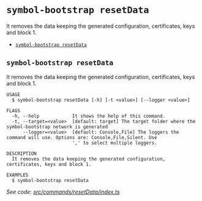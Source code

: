 `symbol-bootstrap resetData`
============================

It removes the data keeping the generated configuration, certificates, keys and block 1.

* [`symbol-bootstrap resetData`](#symbol-bootstrap-resetdata)

## `symbol-bootstrap resetData`

It removes the data keeping the generated configuration, certificates, keys and block 1.

```
USAGE
  $ symbol-bootstrap resetData [-h] [-t <value>] [--logger <value>]

FLAGS
  -h, --help            It shows the help of this command.
  -t, --target=<value>  [default: target] The target folder where the symbol-bootstrap network is generated
      --logger=<value>  [default: Console,File] The loggers the command will use. Options are: Console,File,Silent. Use
                        ',' to select multiple loggers.

DESCRIPTION
  It removes the data keeping the generated configuration, certificates, keys and block 1.

EXAMPLES
  $ symbol-bootstrap resetData
```

_See code: [src/commands/resetData/index.ts](https://github.com/nemneshia/symbol-bootstrap/blob/v2.0.0/src/commands/resetData/index.ts)_
